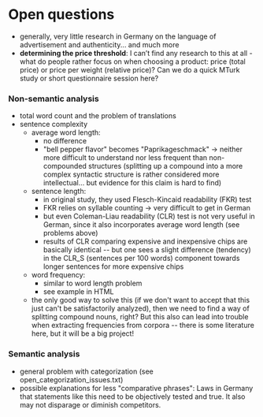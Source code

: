 # Open questions

- generally, very little research in Germany on the language of advertisement and authenticity... and much more
- **determining the price threshold**: I can’t find any research to this at all - what do people rather focus on when choosing a product: price (total price) or price per weight (relative price)? Can we do a quick MTurk study or short questionnaire session here?

### Non-semantic analysis
- total word count and the problem of translations
- sentence complexity
	- average word length:
		- no difference
		- "bell pepper flavor" becomes "Paprikageschmack" -> neither more difficult to understand nor less frequent than non-compounded structures (splitting up a compound into a more complex syntactic structure is rather considered more intellectual... but evidence for this claim is hard to find)
	- sentence length:
		- in original study, they used Flesch-Kincaid readability (FKR) test
		- FKR relies on syllable counting -> very difficult to get in German
		- but even Coleman-Liau readability (CLR) test is not very useful in German, since it also incorporates average word length (see problems above)
		- results of CLR comparing expensive and inexpensive chips are basically identical -- but one sees a slight difference (tendency) in the CLR_S (sentences per 100 words) component towards longer sentences for more expensive chips
	- word frequency:
		- similar to word length problem
		- see example in HTML
	- the only good way to solve this (if we don't want to accept that this just can't be satisfactorily analyzed), then we need to find a way of splitting compound nouns, right? But this also can lead into trouble when extracting frequencies from corpora -- there is some literature here, but it will be a big project! 

### Semantic analysis
- general problem with categorization (see open_categorization_issues.txt)
- possible explanations for less "comparative phrases": Laws in Germany that statements like this need to be objectively tested and true. It also may not disparage or diminish competitors.
